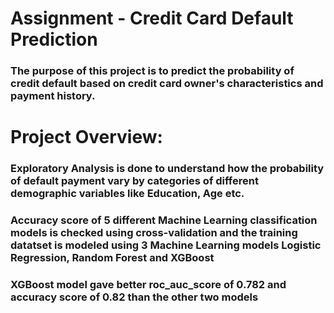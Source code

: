 # Assignment  - Credit Card Default Prediction
### The purpose of this project is to predict the probability of credit default based on credit card owner's characteristics and payment history.
# Project Overview:
### Exploratory Analysis is done to understand how the probability of default payment vary by categories of different demographic variables like Education, Age etc.
### Accuracy score of 5 different Machine Learning classification models is checked using cross-validation and the training datatset is modeled using 3 Machine Learning models Logistic Regression, Random Forest and XGBoost
### XGBoost model gave better roc_auc_score of 0.782 and accuracy score of 0.82 than the other two models  
